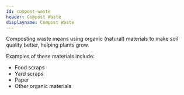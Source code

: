 ```yaml
---
id: compost-waste
header: Compost Waste
displayname: Compost Waste
---
```


Composting waste means using organic (natural) materials to make soil quality better, helping plants grow.

Examples of these materials include:

- Food scraps
- Yard scraps
- Paper
- Other organic materials
